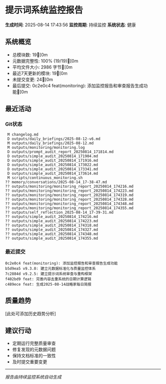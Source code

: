 # 提示词系统监控报告

**生成时间**: 2025-08-14 17:43:56
**监控周期**: 持续监控
**系统状态**: 健康

## 系统概览

- 总模块数: 19[0m
- 元数据完整性: 100% (19/19)[0m
- 平均文件大小: 2986 字节[0m
- 最近7天更新的模块: 19[0m
- 未提交变更: 24[0m
- 最后提交: 0c2e0c4 feat(monitoring): 添加监控报告和审查报告生成功能[0m

## 最近活动

### Git状态
```
 M changelog.md
 D outputs/daily_briefings/2025-08-12-v6.md
 M outputs/daily_briefings/2025-08-12.md
 M outputs/monitoring/monitoring.log
 D outputs/prompt_audit_report_20250814_171814.md
 D outputs/simple_audit_20250814_171904.md
 D outputs/simple_audit_20250814_171916.md
 D outputs/simple_audit_20250814_173022.md
 D outputs/simple_audit_20250814_173341.md
 D outputs/simple_audit_20250814_173614.md
 M scripts/continuous_monitoring.sh
?? memory/conversations/2025-08-14_17-38-47.md
?? outputs/monitoring/monitoring_report_20250814_174216.md
?? outputs/monitoring/monitoring_report_20250814_174223.md
?? outputs/monitoring/monitoring_report_20250814_174319.md
?? outputs/monitoring/monitoring_report_20250814_174328.md
?? outputs/monitoring/monitoring_report_20250814_174348.md
?? outputs/monitoring/monitoring_report_20250814_174355.md
?? outputs/self_reflection_2025-08-14_17-39-31.md
?? outputs/simple_audit_20250814_174216.md
?? outputs/simple_audit_20250814_174223.md
?? outputs/simple_audit_20250814_174318.md
?? outputs/simple_audit_20250814_174327.md
?? outputs/simple_audit_20250814_174348.md
?? outputs/simple_audit_20250814_174355.md
```

### 最近提交
```
0c2e0c4 feat(monitoring): 添加监控报告和审查报告生成功能
b5d9ea5 v9.3.0: 建立元数据标准化与质量监控体系
7c2884d v9.2.5: 建立提示词系统审查与重构框架
f402bd9 feat: 完善内容去重系统的日期计算逻辑
c489ece feat: 生成2025-08-14战略家每日简报
```

## 质量趋势

[此处可添加历史趋势分析]

## 建议行动

- 定期运行完整质量审查
- 修复发现的元数据问题
- 保持文档标准的一致性
- 及时提交重要变更

---
*报告由持续监控系统自动生成*
